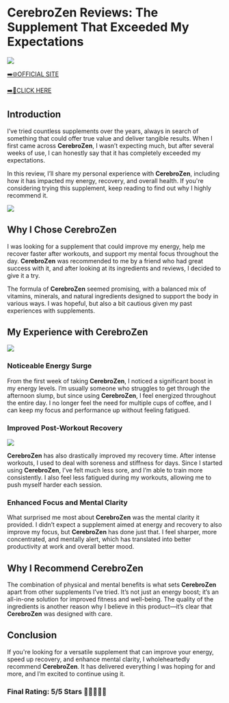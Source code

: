 # **CerebroZen Reviews**: The Supplement That Exceeded My Expectations

[![](https://static.vecteezy.com/system/resources/thumbnails/019/896/014/small/buy-now-gradient-button-with-cart-symbol-buy-now-illustration-png.png)](https://edetoop.top/lander/sugarpreland-1/ceredro.html) 

[➡️🌐OFFICIAL SITE](https://edetoop.top/lander/sugarpreland-1/ceredro.html) 

[➡️🔗CLICK HERE](https://edetoop.top/lander/sugarpreland-1/ceredro.html) 


## Introduction

I’ve tried countless supplements over the years, always in search of something that could offer true value and deliver tangible results. When I first came across **CerebroZen**, I wasn’t expecting much, but after several weeks of use, I can honestly say that it has completely exceeded my expectations.

In this review, I’ll share my personal experience with **CerebroZen**, including how it has impacted my energy, recovery, and overall health. If you're considering trying this supplement, keep reading to find out why I highly recommend it.

[![](https://wallpapers.com/images/hd/red-order-now-button-udg4jcj4arvn8b0n-2.png)](https://edetoop.top/lander/sugarpreland-1/ceredro.html)  

## Why I Chose **CerebroZen**

I was looking for a supplement that could improve my energy, help me recover faster after workouts, and support my mental focus throughout the day. **CerebroZen** was recommended to me by a friend who had great success with it, and after looking at its ingredients and reviews, I decided to give it a try.

The formula of **CerebroZen** seemed promising, with a balanced mix of vitamins, minerals, and natural ingredients designed to support the body in various ways. I was hopeful, but also a bit cautious given my past experiences with supplements.

## My Experience with **CerebroZen**

[![](https://static.vecteezy.com/system/resources/thumbnails/019/896/014/small/buy-now-gradient-button-with-cart-symbol-buy-now-illustration-png.png)](https://edetoop.top/lander/sugarpreland-1/ceredro.html)

### Noticeable Energy Surge

From the first week of taking **CerebroZen**, I noticed a significant boost in my energy levels. I’m usually someone who struggles to get through the afternoon slump, but since using **CerebroZen**, I feel energized throughout the entire day. I no longer feel the need for multiple cups of coffee, and I can keep my focus and performance up without feeling fatigued.

### Improved Post-Workout Recovery

[![](https://wallpapers.com/images/hd/red-order-now-button-udg4jcj4arvn8b0n-2.png)](https://edetoop.top/lander/sugarpreland-1/ceredro.html)  

**CerebroZen** has also drastically improved my recovery time. After intense workouts, I used to deal with soreness and stiffness for days. Since I started using **CerebroZen**, I’ve felt much less sore, and I’m able to train more consistently. I also feel less fatigued during my workouts, allowing me to push myself harder each session.

### Enhanced Focus and Mental Clarity

What surprised me most about **CerebroZen** was the mental clarity it provided. I didn’t expect a supplement aimed at energy and recovery to also improve my focus, but **CerebroZen** has done just that. I feel sharper, more concentrated, and mentally alert, which has translated into better productivity at work and overall better mood.

## Why I Recommend **CerebroZen**

The combination of physical and mental benefits is what sets **CerebroZen** apart from other supplements I’ve tried. It’s not just an energy boost; it’s an all-in-one solution for improved fitness and well-being. The quality of the ingredients is another reason why I believe in this product—it’s clear that **CerebroZen** was designed with care.

## Conclusion

If you're looking for a versatile supplement that can improve your energy, speed up recovery, and enhance mental clarity, I wholeheartedly recommend **CerebroZen**. It has delivered everything I was hoping for and more, and I’m excited to continue using it.

### Final Rating: 5/5 Stars 🌟🌟🌟🌟🌟
